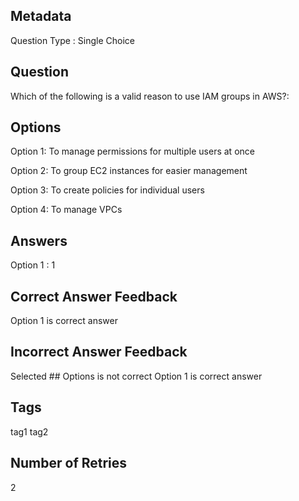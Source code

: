 ## Metadata
Question Type : Single Choice
 
## Question
Which of the following is a valid reason to use IAM groups in AWS?:

## Options
Option 1: To manage permissions for multiple users at once

Option 2: To group EC2 instances for easier management

Option 3: To create policies for individual users

Option 4: To manage VPCs

## Answers
Option 1 : 1

## Correct Answer Feedback
Option 1 is correct answer

## Incorrect Answer Feedback
Selected ## Options is not correct Option 1 is correct answer

## Tags
tag1
tag2

## Number of Retries
2

